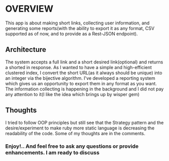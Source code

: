 # OVERVIEW

This app is about making short links, collecting user information, and generating some reports(with the ability to export it as any format, CSV supported as of now, and to provide as a Rest-JSON endpoint).

## Architecture

The system accepts a full link and a short desired link(optional) and returns a shorted in response. As I wanted to have a simple and high-efficient clustered index, I convert the short URL(as it always should be unique) into an integer via the bijective algorithm.
I've developed a reporting system which gives us an opportunity to export them in any format as you want.
The information collecting is happening in the background and I did not pay any attention to it(I like the idea which brings up by wisper gem)

## Thoughts

I tried to follow OOP principles but still see that the Strategy pattern and the desire/experiment to make ruby more static language is decreasing the readability of the code. Some of my thoughts are in the comments.

### Enjoy!.. And feel free to ask any questions or provide enhancements. I am ready to discuss
